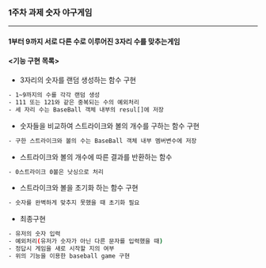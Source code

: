 ### 1주차 과제 숫자 야구게임
<hr/>

#### 1부터 9까지 서로 다른 수로 이루어진 3자리 수를 맞추는게임

#### <기능 구현 목록>

- 3자리의 숫자를 랜덤 생성하는 함수 구현 
```bash
- 1~9까지의 수를 각각 랜덤 생성
- 111 또는 121와 같은 중복되는 수의 예외처리 
- 세 자리 수는 BaseBall 객체 내부의 resul[]에 저장
```

- 숫자들을 비교하여 스트라이크와 볼의 개수를 구하는 함수 구현
```bash
- 구한 스트라이크와 볼의 수는 BaseBall 객체 내부 멤버변수에 저장
```
- 스트라이크와 볼의 개수에 따른 결과를 반환하는 함수
```bash
- 0스트라이크 0볼은 낫싱으로 처리
```
- 스트라이크와 볼을 초기화 하는 함수 구현
```bash
- 숫자를 완벽하게 맞추지 못했을 때 초기화 필요
```
- 최종구현
```bash
- 유저의 숫자 입력
- 예외처리(유저가 숫자가 아닌 다른 문자를 입력했을 때)
- 정답시 게임을 새로 시작할 지의 여부
- 위의 기능을 이용한 baseball game 구현
```
